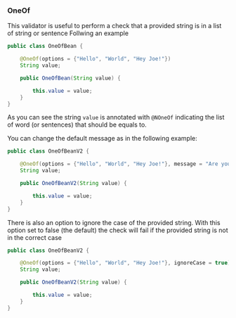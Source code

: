 ### OneOf

This validator is useful to perform a check that a provided string is in a list of string or sentence Follwing an
example

```java
public class OneOfBean {

    @OneOf(options = {"Hello", "World", "Hey Joe!"})
    String value;

    public OneOfBean(String value) {

        this.value = value;
    }
}
```

As you can see the string ```value``` is annotated with ```@NOneOf``` indicating the list of word (or sentences) that
should be equals to.

You can change the default message as in the following example:

```java
public class OneOfBeanV2 {

    @OneOf(options = {"Hello", "World", "Hey Joe!"}, message = "Are you sure?")
    String value;

    public OneOfBeanV2(String value) {

        this.value = value;
    }
}
```

There is also an option to ignore the case of the provided string. With this option set to false (the default) the check
will fail if the provided string is not in the correct case

```java
public class OneOfBeanV2 {

    @OneOf(options = {"Hello", "World", "Hey Joe!"}, ignoreCase = true)
    String value;

    public OneOfBeanV2(String value) {

        this.value = value;
    }
}
```
